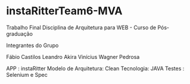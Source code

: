 # instaRitterTeam6-MVA
Trabalho Final Disciplina de Arquitetura para WEB - Curso de Pós-graduação

Integrantes do Grupo

Fábio Castilos
Leandro Akira
Vinícius
Wagner Pedrosa

APP : instaRitter
Modelo de Arquitetura: Clean
Tecnologia: JAVA
Testes : Selenium e Spec






